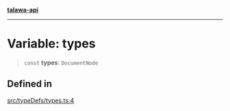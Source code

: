 [**talawa-api**](../../../README.md)

***

# Variable: types

> `const` **types**: `DocumentNode`

## Defined in

[src/typeDefs/types.ts:4](https://github.com/Suyash878/talawa-api/blob/f376d03c37e9acd046e7cc983947432c95f74442/src/typeDefs/types.ts#L4)
